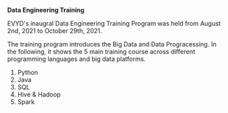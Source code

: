 <b>Data Engineering Training</b>

EVYD's inaugral Data Engineering Training Program was held from August 2nd, 2021 to October 29th, 2021.

The training program introduces the Big Data and Data Progracessing. In the following, it shows the 5 main training course across different programming languages and big data platforms.

1. Python
2. Java
3. SQL
4. Hive & Hadoop
5. Spark
